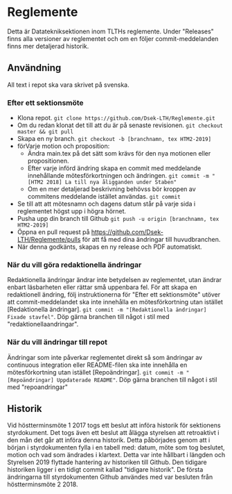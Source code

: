 # Reglemente

Detta är Datatekniksektionen inom TLTHs reglemente. Under "Releases" finns alla versioner av reglementet och om en följer commit-meddelanden finns mer detaljerad historik.

## Användning
All text i repot ska vara skrivet på svenska.

### Efter ett sektionsmöte
* Klona repot. `git clone https://github.com/Dsek-LTH/Reglemente.git`
* Om du redan klonat det till att du är på senaste revisionen. `git checkout master && git pull`
* Skapa en ny branch. `git checkout -b [branchnamn, tex HTM2-2019]`
* förVarje motion och proposition:
    * Ändra main.tex på det sätt som krävs för den nya motionen eller propositionen.
    * Efter varje införd ändring skapa en commit med meddelande innehållande mötesförkortningen och ändringen. `git commit -m "[HTM2 2018] La till nya åligganden under Staben"`
    * Om en mer detaljerad beskrivning behövss bör kroppen av commitens meddelande istället användas. `git commit`
* Se till att att mötesnamn och dagens datum står på varje sida i reglementet högst upp i högra hörnet.
* Pusha upp din branch till Github `git push -u origin [branchnamn, tex HTM2-2019]`
* Öppna en pull request på https://github.com/Dsek-LTH/Reglemente/pulls för att få med dina ändringar till huvudbranchen.
* När denna godkänts, skapas en ny release och PDF automatiskt.

### När du vill göra redaktionella ändringar
Redaktionella ändringar ändrar inte betydelsen av reglementet, utan ändrar enbart läsbarheten eller rättar små uppenbara fel. För att skapa en redaktionell ändring, följ instruktionerna för "Efter ett sektionsmöte" utöver att commit-meddelandet ska inte innehålla en mötesförkortning utan istället [Redaktionella ändringar]. `git commit -m "[Redaktionella ändringar] Fixade stavfel"`. Döp gärna branchen till något i stil med "redaktionellaandringar".

### När du vill ändringar till repot
Ändringar som inte påverkar reglementet direkt så som ändringar av continuous integration eller README-filen ska inte innehålla en mötesförkortning utan istället [Repoändringar]. `git commit -m "[Repoändringar] Uppdaterade README"`. Döp gärna branchen till något i stil med "repoandringar"

## Historik
Vid höstterminsmöte 1 2017 togs ett beslut att införa historik för sektionens styrdokument. Det togs även ett beslut att ålägga styrelsen att retroaktivt i den mån det går att införa denna historik. Detta påbörjades genom att i början i styrdokumenten fylla i en tabell med: datum, möte som tog beslutet, motion och vad som ändrades i klartext. Detta var inte hållbart i längden och Styrelsen 2019 flyttade hantering av historiken till Github. Den tidigare historiken ligger i en tidigt commit kallad "tidigare historik". De första ändringarna till styrdokumenten Github användes med var besluten från höstterminsmöte 2 2018.
